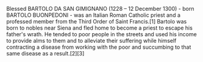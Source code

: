 Blessed BARTOLO DA SAN GIMIGNANO (1228 – 12 December 1300) - born BARTOLO BUONPEDONI - was an Italian Roman Catholic priest and a professed member from the Third Order of Saint Francis.[1] Bartolo was born to nobles near Siena and fled home to become a priest to escape his father's wrath. He tended to poor people in the streets and used his income to provide alms to them and to alleviate their suffering while himself contracting a disease from working with the poor and succumbing to that same disease as a result.[2][3]
